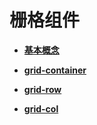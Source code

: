 # 栅格组件<a name="ZH-CN_TOPIC_0000001127125024"></a>

-   **[基本概念](js-components-grid-basic-concepts.md)**  

-   **[grid-container](js-components-grid-container.md)**  

-   **[grid-row](js-components-grid-row.md)**  

-   **[grid-col](js-components-grid-col.md)**  


